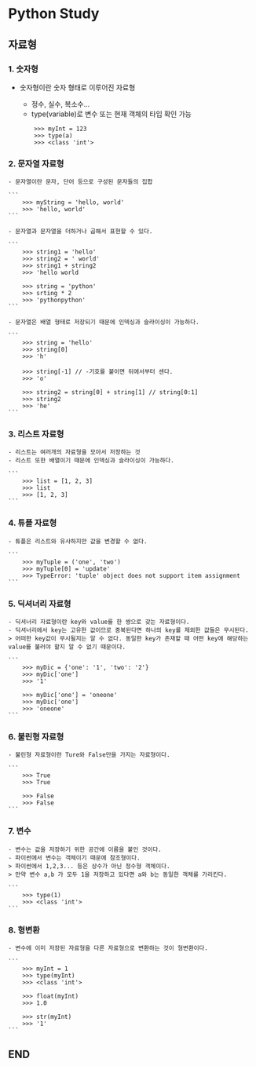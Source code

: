 # Python Study

## 자료형

### 1. 숫자형

  - 숫자형이란 숫자 형태로 이루어진 자료형
    - 정수, 실수, 복소수...
    - type(variable)로 변수 또는 현재 객체의 타입 확인 가능

    ```
        >>> myInt = 123
        >>> type(a)
        >>> <class 'int'>
    ```

### 2. 문자열 자료형

    - 문자열이란 문자, 단어 등으로 구성된 문자들의 집합

    ```
        >>> myString = 'hello, world'
        >>> 'hello, world'
    ```

    - 문자열과 문자열을 더하거나 곱해서 표현할 수 있다.

    ```
        >>> string1 = 'hello'
        >>> string2 = ' world'
        >>> string1 + string2
        >>> 'hello world

        >>> string = 'python'
        >>> srting * 2
        >>> 'pythonpython'
    ```

    - 문자열은 배열 형태로 저장되기 때문에 인덱싱과 슬라이싱이 가능하다.

    ```
        >>> string = 'hello'
        >>> string[0]
        >>> 'h'

        >>> string[-1] // -기호를 붙이면 뒤에서부터 센다.
        >>> 'o'

        >>> string2 = string[0] + string[1] // string[0:1]
        >>> string2
        >>> 'he'
    ```

### 3. 리스트 자료형

    - 리스트는 여러개의 자료형을 모아서 저장하는 것
    - 리스트 또한 배열이기 때문에 인덱싱과 슬라이싱이 가능하다.

    ```
        >>> list = [1, 2, 3]
        >>> list
        >>> [1, 2, 3]
    ```

### 4. 튜플 자료형

    - 튜플은 리스트와 유사하지만 값을 변경할 수 없다.

    ```
        >>> myTuple = ('one', 'two')
        >>> myTuple[0] = 'update'
        >>> TypeError: 'tuple' object does not support item assignment
    ```

### 5. 딕셔너리 자료형

    - 딕셔너리 자료형이란 key와 value를 한 쌍으로 갖는 자료형이다.
    - 딕셔너리에서 key는 고유한 값이므로 중복된다면 하나의 key를 제외한 값들은 무시된다.
    > 어떠한 key값이 무시될지는 알 수 없다. 동일한 key가 존재할 때 어떤 key에 해당하는 value를 불러야 할지 알 수 없기 때문이다.

    ```
        >>> myDic = {'one': '1', 'two': '2'}
        >>> myDic['one']
        >>> '1'

        >>> myDic['one'] = 'oneone'
        >>> myDic['one']
        >>> 'oneone'
    ```

### 6. 불린형 자료형

    - 불린형 자료형이란 Ture와 False만을 가지는 자료형이다.

    ```
        >>> True
        >>> True
        
        >>> False
        >>> False
    ```

### 7. 변수

    - 변수는 값을 저장하기 위한 공간에 이름을 붙인 것이다.
    - 파이썬에서 변수는 객체이기 때문에 참조형이다.
    > 파이썬에서 1,2,3... 등은 상수가 아닌 정수형 객체이다.
    > 만약 변수 a,b 가 모두 1을 저장하고 있다면 a와 b는 동일한 객체를 가리킨다.

    ```
        >>> type(1)
        >>> <class 'int'>
    ```

### 8. 형변환

    - 변수에 이미 저장된 자료형을 다른 자료형으로 변환하는 것이 형변환이다.

    ```
        >>> myInt = 1
        >>> type(myInt)
        >>> <class 'int'>

        >>> float(myInt)
        >>> 1.0

        >>> str(myInt)
        >>> '1'
    ```
      
## END
  
  
      
     
